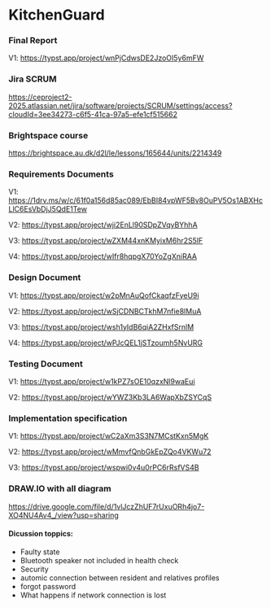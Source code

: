 # KitchenGuard

### Final Report
V1: https://typst.app/project/wnPjCdwsDE2JzoOI5y6mFW

### Jira SCRUM
https://ceproject2-2025.atlassian.net/jira/software/projects/SCRUM/settings/access?cloudId=3ee34273-c6f5-41ca-97a5-efe1cf515662

### Brightspace course
https://brightspace.au.dk/d2l/le/lessons/165644/units/2214349

### Requirements Documents
V1: https://1drv.ms/w/c/61f0a156d85ac089/EbBI84vpWF5Bv8OuPV5Os1ABXHcLlC6EsVbDjJ5QdE1Tew

V2: https://typst.app/project/wji2EnLl90SDpZVqyBYhhA

V3: https://typst.app/project/wZXM44xnKMyixM6hr2S5lF

V4: https://typst.app/project/wIfr8hqpgX70YoZgXniRAA

### Design Document
V1: https://typst.app/project/w2pMnAuQofCkaqfzFyeU9i

V2: https://typst.app/project/wSjCDNBCTkhM7nfie8lMuA

V3: https://typst.app/project/wsh1yIdB6qiA2ZHxfSrnlM

V4: https://typst.app/project/wPJcQEL1jSTzoumh5NvURG

### Testing Document
V1: https://typst.app/project/w1kPZ7sOE10qzxNl9waEui

V2: https://typst.app/project/wYWZ3Kb3LA6WapXbZSYCqS

### Implementation specification
V1: https://typst.app/project/wC2aXm3S3N7MCstKxn5MgK

V2: https://typst.app/project/wMmvfQnbGkEpZQo4VKWu72

V3: https://typst.app/project/wspwi0v4u0rPC6rRsfVS4B

### DRAW.IO with all diagram
https://drive.google.com/file/d/1vlJczZhUF7rUxuORh4jo7-XO4NU4Av4_/view?usp=sharing


#### Dicussion toppics:
- Faulty state
- Bluetooth speaker not included in health check
- Security
- automic connection between resident and relatives profiles
- forgot password
- What happens if network connection is lost

